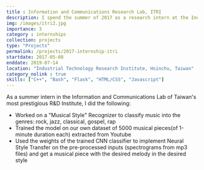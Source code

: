 ```yaml
---
title : Information and Communications Research Lab, ITRI
description: I spend the summer of 2017 as a research intern at the Industrial Technology Research Institute (Hsinchu, Taiwan) in the Information and Communications Research Lab. I worked on a rudimentary DNN-based Musical Style Recognizer under the guidance of Dr. Tzi-cker Chiuedh. Click to find out more about my work there. 
img: /images/itri2.jpg
importance: 3
category : internships
collection: projects
type: "Projects"
permalink: /projects/2017-internship-itri
startdate: 2017-05-08
enddate: 2019-07-14
location: "Industrial Technology Research Institute, Hsinchu, Taiwan"
category_nolink : true
skills: ["C++", "Bash", "Flask", "HTML/CSS", "Javascript"]
---
```


As a summer intern in the Information and Communications Lab of Taiwan's most prestigious R&D Institute, I did the following:
- Worked on a "Musical Style" Recognizer to classify music into the genres: rock, jazz, classical, gospel, rap
- Trained the model on our own dataset of 5000 musical pieces(of 1-minute duration each) extracted from Youtube
- Used the weights of the trained CNN classifier to implement Neural Style Transfer on the pre-processed inputs (spectrograms from mp3 files) and get a musical piece with the desired melody in the desired style
